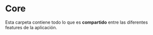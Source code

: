 # Core

Esta carpeta contiene todo lo que es **compartido** entre las diferentes features de la aplicación.
